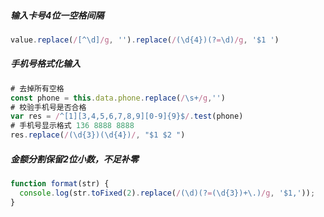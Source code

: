 ##### 输入卡号4位一空格间隔

```js
value.replace(/[^\d]/g, '').replace(/(\d{4})(?=\d)/g, '$1 ')
```

##### 手机号格式化输入

```js
# 去掉所有空格
const phone = this.data.phone.replace(/\s+/g,'')
# 校验手机号是否合格
var res = /^[1][3,4,5,6,7,8,9][0-9]{9}$/.test(phone)
# 手机号显示格式 136 8888 8888
res.replace(/(\d{3})(\d{4})/, "$1 $2 ")
```

##### 金额分割保留2位小数，不足补零

```javascript
function format(str) { 
  console.log(str.toFixed(2).replace(/(\d)(?=(\d{3})+\.)/g, '$1,'));
}
```

